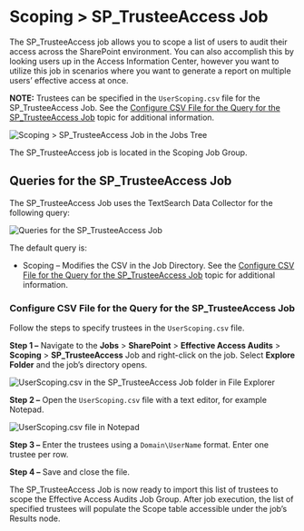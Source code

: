 # Scoping > SP_TrusteeAccess Job

The SP_TrusteeAccess job allows you to scope a list of users to audit their access across the
SharePoint environment. You can also accomplish this by looking users up in the Access Information
Center, however you want to utilize this job in scenarios where you want to generate a report on
multiple users’ effective access at once.

**NOTE:** Trustees can be specified in the `UserScoping.csv` file for the SP_TrusteeAccess Job. See
the
[Configure CSV File for the Query for the SP_TrusteeAccess Job](#configure-csv-file-for-the-query-for-the-sp_trusteeaccess-job)
topic for additional information.

![Scoping > SP_TrusteeAccess Job in the Jobs Tree](/img/versioned_docs/enterpriseauditor_11.6/enterpriseauditor/solutions/sharepoint/effectiveaccessaudits/scopingjobstree.webp)

The SP_TrusteeAccess job is located in the Scoping Job Group.

## Queries for the SP_TrusteeAccess Job

The SP_TrusteeAccess Job uses the TextSearch Data Collector for the following query:

![Queries for the SP_TrusteeAccess Job](/img/versioned_docs/enterpriseauditor_11.6/enterpriseauditor/solutions/sharepoint/effectiveaccessaudits/trusteeaccessquery.webp)

The default query is:

- Scoping – Modifies the CSV in the Job Directory. See the
  [Configure CSV File for the Query for the SP_TrusteeAccess Job](#configure-csv-file-for-the-query-for-the-sp_trusteeaccess-job)
  topic for additional information.

### Configure CSV File for the Query for the SP_TrusteeAccess Job

Follow the steps to specify trustees in the `UserScoping.csv` file.

**Step 1 –** Navigate to the **Jobs** > **SharePoint** > **Effective Access Audits** > **Scoping** >
**SP_TrusteeAccess** Job and right-click on the job. Select **Explore Folder** and the job’s
directory opens.

![UserScoping.csv in the SP_TrusteeAccess Job folder in File Explorer](/img/versioned_docs/enterpriseauditor_11.6/enterpriseauditor/solutions/sharepoint/effectiveaccessaudits/userscopingfileexplorer.webp)

**Step 2 –** Open the `UserScoping.csv` file with a text editor, for example Notepad.

![UserScoping.csv file in Notepad](/img/versioned_docs/enterpriseauditor_11.6/enterpriseauditor/solutions/sharepoint/effectiveaccessaudits/userscopingnotepad.webp)

**Step 3 –** Enter the trustees using a `Domain\UserName` format. Enter one trustee per row.

**Step 4 –** Save and close the file.

The SP_TrusteeAccess Job is now ready to import this list of trustees to scope the Effective Access
Audits Job Group. After job execution, the list of specified trustees will populate the Scope table
accessible under the job’s Results node.
